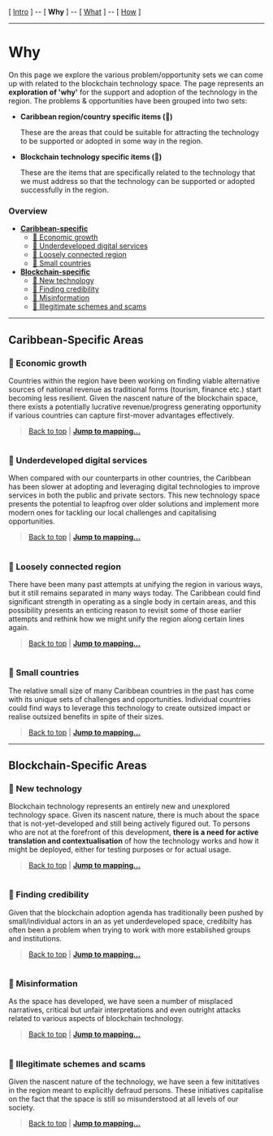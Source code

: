 [ [Intro](README.md) ] -- [ **Why** ] -- [ [What](20-what.md) ] -- [ [How](30-how.md) ]

-----
# Why

On this page we explore the various problem/opportunity sets we can come up with related to the blockchain technology space. The page represents an **exploration of 'why'** for the support and adoption of the technology in the region. The problems & opportunities have been grouped into two sets:

* **Caribbean region/country specific items (🌴)**

    These are the areas that could be suitable for attracting the technology to be supported or adopted in some way in the region.

* **Blockchain technology specific items  (🔗)**

    These are the items that are specifically related to the technology that we must address so that the technology can be supported or adopted successfully in the region.



### Overview

* [**Caribbean-specific**](10-why.md#caribbean-specific-areas)
    * [🌴 Economic growth](10-why.md#-economic-growth)
    * [🌴 Underdeveloped digital services](10-why.md#-underdeveloped-digital-services)
    * [🌴 Loosely connected region](10-why.md#-loosely-connected-region)
    * [🌴 Small countries](10-why.md#-small-countries)
* [**Blockchain-specific**](10-why.md#blockchain-specific-areas)
    * [🔗 New technology](10-why.md#-new-technology)
    * [🔗 Finding credibility](10-why.md#-finding-credibility)
    * [🔗 Misinformation](10-why.md#-misinformation)
    * [🔗 Illegitimate schemes and scams](10-why.md#-illegitimate-schemes-and-scams)

---
## Caribbean-Specific Areas

### 🌴 Economic growth

 Countries within the region have been working on finding viable alternative sources of national revenue as traditional forms (tourism, finance etc.) start becoming less resilient. Given the nascent nature of the blockchain space, there exists a potentially lucrative revenue/progress generating opportunity if various countries can capture first-mover advantages effectively.

>[Back to top](10-why.md#overview) | [**Jump to mapping...**](20-what.md#-economic-growth)

#

### 🌴 Underdeveloped digital services

When compared with our counterparts in other countries, the Caribbean has been slower at adopting and leveraging digital technologies to improve services in both the public and private sectors. This new technology space presents the potential to leapfrog over older solutions and implement more modern ones for tackling our local challenges and capitalising opportunities.

>[Back to top](10-why.md#overview) | [**Jump to mapping...**](20-what.md#-underdeveloped-digital-services)

#

### 🌴 Loosely connected region

There have been many past attempts at unifying the region in various ways, but it still remains separated in many ways today. The Caribbean could find significant strength in operating as a single body in certain areas, and this possibility presents an enticing reason to revisit some of those earlier attempts and rethink how we might unify the region along certain lines again.

>[Back to top](10-why.md#overview) | [**Jump to mapping...**](20-what.md#-loosely-connected-region)

#

### 🌴 Small countries

The relative small size of many Caribbean countries in the past has come with its unique sets of challenges and opportunities. Individual countries could find ways to leverage this technology to create outsized impact or realise outsized benefits in spite of their sizes.

>[Back to top](10-why.md#overview) | [**Jump to mapping...**](20-what.md#-small-countries)

---
## Blockchain-Specific Areas

### 🔗 New technology

Blockchain technology represents an entirely new and unexplored technology space. Given its nascent nature, there is much about the space that is not-yet-developed and still being actively figured out. To persons who are not at the forefront of this development, **there is a need for active translation and contextualisation** of how the technology works and how it might be deployed, either for testing purposes or for actual usage.

>[Back to top](10-why.md#overview) | [**Jump to mapping...**](20-what.md#-new-technology)

#

### 🔗 Finding credibility
Given that the blockchain adoption agenda has traditionally been pushed by small/individual actors in an as yet underdeveloped space, credibilty has often been a problem when trying to work with more established groups and institutions.

>[Back to top](10-why.md#overview) | [**Jump to mapping...**](20-what.md#-finding-credibility)

#

### 🔗 Misinformation

As the space has developed, we have seen a number of misplaced narratives, critical but unfair interpretations and even outright attacks related to various aspects of blockchain technology.

>[Back to top](10-why.md#overview) | [**Jump to mapping...**](20-what.md#-misinformation)

#

### 🔗 Illegitimate schemes and scams

Given the nascent nature of the technology, we have seen a few inititatives in the region meant to explicitly defraud persons. These initiatives capitalise on the fact that the space is still so misunderstood at all levels of our society.

>[Back to top](10-why.md#overview) | [**Jump to mapping...**](20-what.md#-illegitimate-schemes-and-scams)
